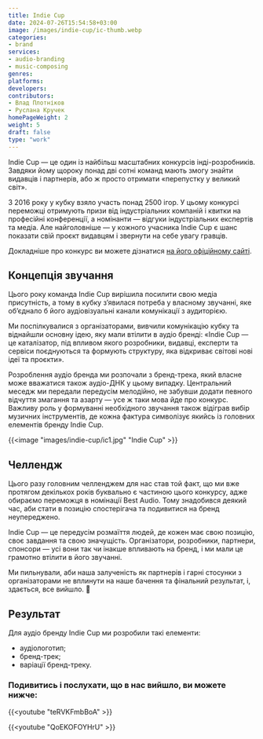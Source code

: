 ```yaml
---
title: Indie Cup
date: 2024-07-26T15:54:58+03:00
image: /images/indie-cup/ic-thumb.webp
categories:
- brand
services:
- audio-branding
- music-composing
genres:
platforms:
developers:
contributors:
- Влад Плотніков
- Руслана Кручек
homePageWeight: 2
weight: 5
draft: false
type: "work"
---
```


Indie Cup — це один із найбільш масштабних конкурсів інді-розробників. Завдяки йому щороку понад дві сотні команд мають змогу знайти видавців і партнерів, або ж просто отримати «перепустку у великий світ».

З 2016 року у кубку взяло участь понад 2500 ігор. У цьому конкурсі переможці отримують призи від індустріальних компаній і квитки на професійні конференції, а номінанти — відгуки індустріальних експертів та медіа. Але найголовніше — у кожного учасника Indie Cup є шанс показати свій проєкт видавцям і звернути на себе увагу гравців.

Докладніше про конкурс ви можете дізнатися [на його офіційному сайті](https://indiecup.net/).

## Концепція звучання

Цього року команда Indie Cup вирішила посилити свою медіа присутність, а тому в кубку з’явилася потреба у власному звучанні, яке об’єднало б його аудіовізуальні канали комунікації з аудиторією.

Ми поспілкувалися з організаторами, вивчили комунікацію кубку та віднайшли основну ідею, яку мали втілити в аудіо бренді: «Indie Cup — це каталізатор, під впливом якого розробники, видавці, експерти та сервіси поєднуються та формують структуру, яка відкриває світові нові ідеї та проєкти».

Розроблення аудіо бренда ми розпочали з бренд-трека, який власне може вважатися також аудіо-ДНК у цьому випадку. Центральний меседж ми передали передусім мелодійно, не забувши додати певного відчуття змагання та азарту — усе ж таки мова йде про конкурс. Важливу роль у формуванні необхідного звучання також відіграв вибір музичних інструментів, де кожна фактура символізує якийсь із головних елементів бренду Indie Cup.

{{<image "images/indie-cup/ic1.jpg" "Indie Cup"  >}}

## Челлендж

Цього разу головним челленджем для нас став той факт, що ми вже протягом декількох років буквально є частиною цього конкурсу, адже обираємо переможця в номінації Best Audio. Тому знадобився деякий час, аби стати в позицію спостерігача та подивитися на бренд неупереджено.

Indie Cup — це передусім розмаїття людей, де кожен має свою позицію, своє завдання та свою значущість. Організатори, розробники, партнери, спонсори — усі вони так чи інакше впливають на бренд, і ми мали це грамотно втілити в його звучанні.

Ми пильнували, аби наша залученість як партнерів і гарні стосунки з організаторами не вплинути на наше бачення та фінальний результат, і, здається, все вийшло. 🙂

## Результат

Для аудіо бренду Indie Cup ми розробили такі елементи:

- аудіологотип;
- бренд-трек;
- варіації бренд-треку.

### Подивитись і послухати, що в нас вийшло, ви можете нижче:

{{<youtube "teRVKFmbBoA" >}}

{{<youtube "QoEKOFOYHrU" >}}
